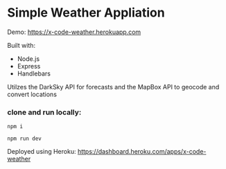 # Simple Weather Appliation
Demo: https://x-code-weather.herokuapp.com

Built with:
 - Node.js
 - Express
 - Handlebars

Utilzes the DarkSky API for forecasts and the MapBox API to geocode and convert locations


### clone and run locally:
```
npm i

npm run dev
```

Deployed using Heroku: https://dashboard.heroku.com/apps/x-code-weather


